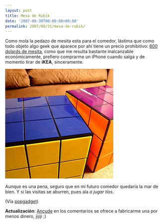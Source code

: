 ```yaml
---
layout: post
title: Mesa de Rubik
date: '2007-08-30T00:00:00+00:00'
permalink: 2007/08/31/mesa-de-rubik/
---
```

Como mola la pedazo de mesita esta para el comedor, lástima que como todo objeto algo geek que aparece por ahí tiene un precio prohibitivo: <a href="http://jellio.com/products/cubetable.html">600 dolards de mesita</a>, como que me resulta bastante inalcanzable económicamente, prefiero comprarme un iPhone cuando salga y de momento tirar de <strong>iKEA</strong>, sinceramente.

<img src='/assets/rubiks-table.jpg' alt='Mesita de Rubik' class="centro_borde"/>

Aunque es una pena, seguro que en mi futuro comedor quedaría la mar de bien. Y si las visitas se aburren, pues ala <em>a jugar tíos</em>.

(Vía <a href="http://www.popgadget.net/2007/08/rubiks_cube_tab.php">popgadget</a>)

<strong>Actualización</strong>: <a href="http://www.ancude.net/myblog/">Ancude</a> en los comentarios se ofrece a fabricarme una por menos dinero, jijiji ;)
